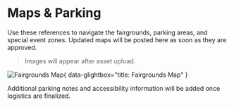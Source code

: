 # Maps & Parking

Use these references to navigate the fairgrounds, parking areas, and special event zones. Updated maps will be posted here as soon as they are approved.

> Images will appear after asset upload.

![Fairgrounds Map](assets/fairgrounds-map.webp){ data-glightbox="title: Fairgrounds Map" }

Additional parking notes and accessibility information will be added once logistics are finalized.
